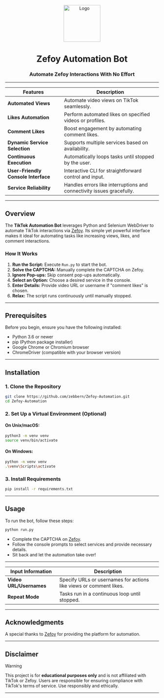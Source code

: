 
<div align="center">
   <a href="https://github.com/zebbern/Zefoy-Automator-2025">
      <img src="https://www.edigitalagency.com.au/wp-content/uploads/TikTok-icon-glyph.png" alt="Logo" width="120" height="120">
   </a>


# **Zefoy Automation Bot**  
### Automate Zefoy Interactions With No Effort


---

| **Features**                      | **Description**                                                              |
|-----------------------------------|------------------------------------------------------------------------------|
| **Automated Views**               | Automate video views on TikTok seamlessly.                                   |
| **Likes Automation**              | Perform automated likes on specified videos or profiles.                     |
| **Comment Likes**                 | Boost engagement by automating comment likes.                                |
| **Dynamic Service Selection**     | Supports multiple services based on availability.                            |
| **Continuous Execution**          | Automatically loops tasks until stopped by the user.                         |
| **User-Friendly Console Interface**| Interactive CLI for straightforward control and input.                       |
| **Service Reliability**           | Handles errors like interruptions and connectivity issues gracefully.        |

---
</div>

## **Overview**

The **TikTok Automation Bot** leverages Python and Selenium WebDriver to automate TikTok interactions via [Zefoy](https://zefoy.com/). Its simple yet powerful interface makes it ideal for automating tasks like increasing views, likes, and comment interactions.

### **How It Works**

1. **Run the Script:** Execute `Run.py` to start the bot.  
2. **Solve the CAPTCHA:** Manually complete the CAPTCHA on Zefoy.  
3. **Ignore Pop-ups:** Skip consent pop-ups automatically.  
4. **Select an Option:** Choose a desired service in the console.  
5. **Enter Details:** Provide video URL or username if "comment likes" is chosen.  
6. **Relax:** The script runs continuously until manually stopped.  

---

## **Prerequisites**

Before you begin, ensure you have the following installed:

- Python 3.6 or newer
- pip (Python package installer)
- Google Chrome or Chromium browser
- ChromeDriver (compatible with your browser version)

---

## **Installation**

### 1. Clone the Repository

```bash
git clone https://github.com/zebbern/Zefoy-Automation.git
cd Zefoy-Automation
```

### 2. Set Up a Virtual Environment (Optional)

#### On Unix/macOS:
```bash
python3 -m venv venv
source venv/bin/activate
```

#### On Windows:
```bash
python -m venv venv
.\venv\Scripts\activate
```

### 3. Install Requirements
```bash
pip install -r requirements.txt
```

---

## **Usage**

To run the bot, follow these steps:

```bash
python run.py
```

- Complete the CAPTCHA on [Zefoy](https://zefoy.com/).  
- Follow the console prompts to select services and provide necessary details.  
- Sit back and let the automation take over!

---

| **Input Information**             | **Description**                                                              |
|-----------------------------------|------------------------------------------------------------------------------|
| **Video URL/Usernames**           | Specify URLs or usernames for actions like views or comment likes.           |
| **Repeat Mode**                   | Tasks run in a continuous loop until stopped.                                |

---

## **Acknowledgments**

A special thanks to [Zefoy](https://zefoy.com/) for providing the platform for automation.  

---

## **Disclaimer**

> [!WARNING] 
This project is for **educational purposes only** and is not affiliated with TikTok or Zefoy. Users are responsible for ensuring compliance with TikTok's terms of service. Use responsibly and ethically.

---
